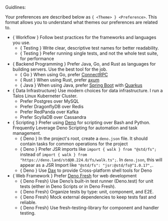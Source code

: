 Guidlines:

Your preferences are described below as `{ <Theme> } <Preference>`. This format allows you to understand what themes our preferences are related to.

- { Workflow } Follow best practices for the frameworks and languages you use.
  - { Testing } Write clear, descriptive test names for better readability.
  - { Testing } Prefer running single tests, and not the whole test suite, for performance
- { Backend Programming } Prefer Java, Go, and Rust as languages for building servers. Use the best tool for the job.
  - { Go } When using Go, prefer [ConnectRPC](https://github.com/connectrpc/connect-go)
  - { Rust } When using Rust, prefer [axum](https://github.com/tokio-rs/axum)
  - { Java } When using Java, prefer [Spring Boot](https://spring.io/projects/spring-boot) with [Quarkus](https://quarkus.io/)
- { Data Infrastructure} Use modern choices for data infrastructure. I run a Talos Linux Kuberneter Cluster.
  - Prefer Postgres over MySQL
  - Prefer DragonflyDB over Redis
  - Prefer RedPanda over Kafka
  - Prefer ScyllaDB over Cassandra
- { Scripting } Prefer using [Deno](https://github.com/denoland/deno/) for scripting over Bash and Python. Frequently Leverage Deno Scripting for automation and task management.
  - { Deno } In the project's root, create a `deno.json` file. It should contain tasks for common operations for the project
  - { Deno } Prefer JSR imports like `import { walk } from "@std/fs";` instead of `import { walk } from "https://deno.land/std@0.224.0/fs/walk.ts";`. In `deno.json`, this will appear as a JSR Import like `"@std/fs": "jsr:@std/fs@^1.0.17",`.
  - { Deno } Use [Dax](https://github.com/dsherret/dax) to provide Cross-platform shell tools for Deno
- { Web Framework } Prefer [Deno Fresh](https://fresh.deno.dev/) for web development
  - { Deno Fresh} Use Deno’s built-in test runner (Deno.test) for unit tests (either in Deno Scripts or in Deno Fresh).
  - { Deno Fresh}  Organize tests by type: unit, component, and E2E.
  - { Deno Fresh}  Mock external dependencies to keep tests fast and reliable.
  - { Deno Fresh}  Use fresh-testing-library for component and handler testing.

